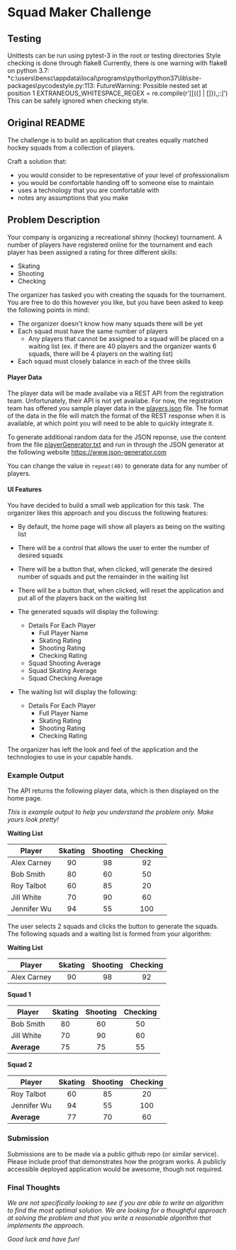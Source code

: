 # Squad Maker Challenge

## Testing

Unittests can be run using pytest-3 in the root or testing directories
Style checking is done through flake8
Currently, there is one warning with flake8 on python 3.7:
*c:\users\bensc\appdata\local\programs\python\python37\lib\site-packages\pycodestyle.py:113: FutureWarning: Possible nested set at position 1 EXTRANEOUS_WHITESPACE_REGEX = re.compile(r'[[({] | []}),;:]')
This can be safely ignored when checking style.

## Original README

The challenge is to build an application that creates equally matched hockey squads from a collection of players. 

Craft a solution that:

* you would consider to be representative of your level of professionalism
* you would be comfortable handing off to someone else to maintain
* uses a technology that you are comfortable with
* notes any assumptions that you make

## Problem Description

Your company is organizing a recreational shinny (hockey) tournament. A number of players have registered online for the tournament and each player has been assigned a rating for three different skills:

* Skating
* Shooting
* Checking

The organizer has tasked you with creating the squads for the tournament. You are free to do this however you like, but you have been asked to keep the following points in mind:

* The organizer doesn't know how many squads there will be yet
* Each squad must have the same number of players
  * Any players that cannot be assigned to a squad will be placed on a waiting list (ex. if there are 40 players and the organizer wants 6 squads, there will be 4 players on the waiting list)
* Each squad must closely balance in each of the three skills

#### Player Data

The player data will be made availabe via a REST API from the registration team. Unfortunately, their API is not yet availabe. For now, the registration team has offered you sample player data in the [players.json](./players.json) file. The format of the data in the file will match the format of the REST response when it is available, at which point you will need to be able to quickly integrate it.

To generate additional random data for the JSON reponse, use the content from the file [playerGenerator.txt](./playerGenerator.txt) and run in through the JSON generator at the following website https://www.json-generator.com

You can change the value in `repeat(40)` to generate data for any number of players.

#### UI Features

You have decided to build a small web application for this task. The organizer likes this approach and you discuss the following features:

* By default, the home page will show all players as being on the waiting list
* There will be a control that allows the user to enter the number of desired squads
* There will be a button that, when clicked, will generate the desired number of squads and put the remainder in the waiting list
* There will be a button that, when clicked, will reset the application and put all of the players back on the waiting list
* The generated squads will display the following:
  * Details For Each Player
    * Full Player Name
    * Skating Rating
    * Shooting Rating
    * Checking Rating
  * Squad Shooting Average
  * Squad Skating Average
  * Squad Checking Average
* The waiting list will display the following:

  * Details For Each Player
    * Full Player Name
    * Skating Rating
    * Shooting Rating
    * Checking Rating

The organizer has left the look and feel of the application and the technologies to use in your capable hands.

### Example Output

The API returns the following player data, which is then displayed on the home page.

_This is example output to help you understand the problem only. Make yours look pretty!_

**Waiting List**

| Player      | Skating | Shooting | Checking |
| ----------- | :-----: | :------: | :------: |
| Alex Carney |   90    |    98    |    92    |
| Bob Smith   |   80    |    60    |    50    |
| Roy Talbot  |   60    |    85    |    20    |
| Jill White  |   70    |    90    |    60    |
| Jennifer Wu |   94    |    55    |   100    |

The user selects 2 squads and clicks the button to generate the squads. The following squads and a waiting list is formed from your algorithm: 

**Waiting List**

| Player      | Skating | Shooting | Checking |
| ----------- | :-----: | :------: | :------: |
| Alex Carney |   90    |    98    |    92    |

**Squad 1**

| Player      | Skating | Shooting | Checking |
| ----------- | :-----: | :------: | :------: |
| Bob Smith   |   80    |    60    |    50    |
| Jill White  |   70    |    90    |    60    |
| **Average** |   75    |    75    |    55    |

**Squad 2**

| Player      | Skating | Shooting | Checking |
| ----------- | :-----: | :------: | :------: |
| Roy Talbot  |   60    |    85    |    20    |
| Jennifer Wu |   94    |    55    |   100    |
| **Average** |   77    |    70    |    60    |

### Submission

Submissions are to be made via a public github repo (or similar service). Please include proof that demonstrates how the program works. A publicly accessible deployed application would be awesome, though not required.

### Final Thoughts

_We are not specifically looking to see if you are able to write an algorithm to find the most optimal solution. We are looking for a thoughtful approach at solving the problem and that you write a reasonable algorithm that implements the approach._

_Good luck and have fun!_
